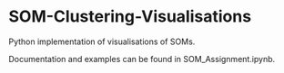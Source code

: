 # SOM-Clustering-Visualisations
Python implementation of visualisations of SOMs.

Documentation and examples can be found in SOM_Assignment.ipynb.
